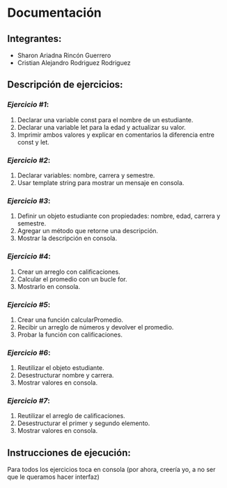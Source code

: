 # Documentación
## Integrantes:
 - Sharon Ariadna Rincón Guerrero
 - Cristian Alejandro Rodriguez Rodriguez

 ## Descripción de ejercicios:
 ### *Ejercicio #1*:
1. Declarar una variable const para el nombre de un estudiante.
2. Declarar una variable let para la edad y actualizar su valor.
3. Imprimir ambos valores y explicar en comentarios la diferencia entre const y let.

### *Ejercicio #2*:
1. Declarar variables: nombre, carrera y semestre.
2. Usar template string para mostrar un mensaje en consola.

### *Ejercicio #3*:
1. Definir un objeto estudiante con propiedades: nombre, edad, carrera y semestre.
2. Agregar un método que retorne una descripción.
3. Mostrar la descripción en consola.

### *Ejercicio #4*:
1. Crear un arreglo con calificaciones.
2. Calcular el promedio con un bucle for.
3. Mostrarlo en consola.

### *Ejercicio #5*:
1. Crear una función calcularPromedio.
2. Recibir un arreglo de números y devolver el promedio.
3. Probar la función con calificaciones.

### *Ejercicio #6*:
1. Reutilizar el objeto estudiante.
2. Desestructurar nombre y carrera.
3. Mostrar valores en consola.

### *Ejercicio #7*:
1. Reutilizar el arreglo de calificaciones.
2. Desestructurar el primer y segundo elemento.
3. Mostrar valores en consola.

## Instrucciones de ejecución:
Para todos los ejercicios toca en consola (por ahora, creería yo, a no ser que le queramos hacer interfaz)






